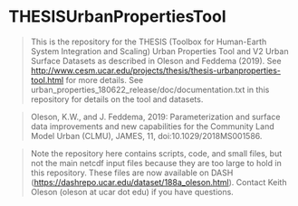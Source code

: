 # THESISUrbanPropertiesTool
> This is the repository for the THESIS (Toolbox for Human-Earth System Integration and Scaling) Urban Properties Tool and V2 Urban Surface Datasets as described in Oleson and Feddema (2019).  See http://www.cesm.ucar.edu/projects/thesis/thesis-urbanproperties-tool.html for more details.  See urban_properties_180622_release/doc/documentation.txt in this repository for details on the tool and datasets.

> Oleson, K.W., and J. Feddema, 2019: Parameterization and surface data improvements and new capabilities for the Community Land Model Urban (CLMU), JAMES, 11, doi:10.1029/2018MS001586.

> Note the repository here contains scripts, code, and small files, but not the main netcdf input files because they are too large to hold in this repository.  These files are now available on DASH (https://dashrepo.ucar.edu/dataset/188a_oleson.html). Contact Keith Oleson (oleson at ucar dot edu) if you have questions.
